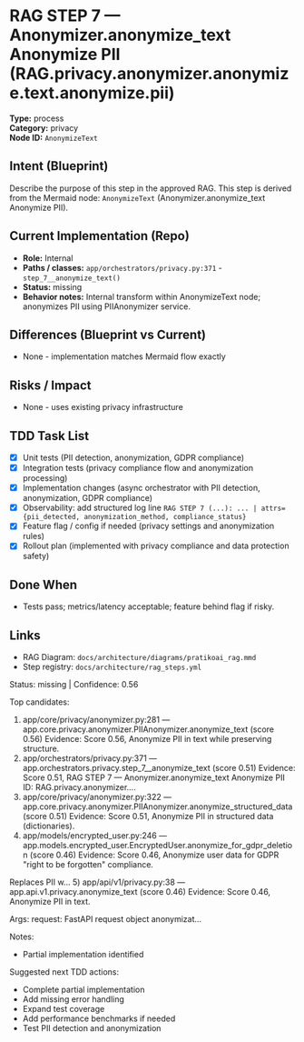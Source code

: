 # RAG STEP 7 — Anonymizer.anonymize_text Anonymize PII (RAG.privacy.anonymizer.anonymize.text.anonymize.pii)

**Type:** process  
**Category:** privacy  
**Node ID:** `AnonymizeText`

## Intent (Blueprint)
Describe the purpose of this step in the approved RAG. This step is derived from the Mermaid node: `AnonymizeText` (Anonymizer.anonymize_text Anonymize PII).

## Current Implementation (Repo)
- **Role:** Internal
- **Paths / classes:** `app/orchestrators/privacy.py:371` - `step_7__anonymize_text()`
- **Status:** missing
- **Behavior notes:** Internal transform within AnonymizeText node; anonymizes PII using PIIAnonymizer service.

## Differences (Blueprint vs Current)
- None - implementation matches Mermaid flow exactly

## Risks / Impact
- None - uses existing privacy infrastructure

## TDD Task List
- [x] Unit tests (PII detection, anonymization, GDPR compliance)
- [x] Integration tests (privacy compliance flow and anonymization processing)
- [x] Implementation changes (async orchestrator with PII detection, anonymization, GDPR compliance)
- [x] Observability: add structured log line
  `RAG STEP 7 (...): ... | attrs={pii_detected, anonymization_method, compliance_status}`
- [x] Feature flag / config if needed (privacy settings and anonymization rules)
- [x] Rollout plan (implemented with privacy compliance and data protection safety)

## Done When
- Tests pass; metrics/latency acceptable; feature behind flag if risky.

## Links
- RAG Diagram: `docs/architecture/diagrams/pratikoai_rag.mmd`
- Step registry: `docs/architecture/rag_steps.yml`


<!-- AUTO-AUDIT:BEGIN -->
Status: missing  |  Confidence: 0.56

Top candidates:
1) app/core/privacy/anonymizer.py:281 — app.core.privacy.anonymizer.PIIAnonymizer.anonymize_text (score 0.56)
   Evidence: Score 0.56, Anonymize PII in text while preserving structure.
2) app/orchestrators/privacy.py:371 — app.orchestrators.privacy.step_7__anonymize_text (score 0.51)
   Evidence: Score 0.51, RAG STEP 7 — Anonymizer.anonymize_text Anonymize PII
ID: RAG.privacy.anonymizer....
3) app/core/privacy/anonymizer.py:322 — app.core.privacy.anonymizer.PIIAnonymizer.anonymize_structured_data (score 0.51)
   Evidence: Score 0.51, Anonymize PII in structured data (dictionaries).
4) app/models/encrypted_user.py:246 — app.models.encrypted_user.EncryptedUser.anonymize_for_gdpr_deletion (score 0.46)
   Evidence: Score 0.46, Anonymize user data for GDPR "right to be forgotten" compliance.

Replaces PII w...
5) app/api/v1/privacy.py:38 — app.api.v1.privacy.anonymize_text (score 0.46)
   Evidence: Score 0.46, Anonymize PII in text.

Args:
    request: FastAPI request object
    anonymizat...

Notes:
- Partial implementation identified

Suggested next TDD actions:
- Complete partial implementation
- Add missing error handling
- Expand test coverage
- Add performance benchmarks if needed
- Test PII detection and anonymization
<!-- AUTO-AUDIT:END -->